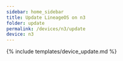 ```yaml
---
sidebar: home_sidebar
title: Update LineageOS on n3
folder: update
permalink: /devices/n3/update
device: n3
---
```

{% include templates/device_update.md %}
